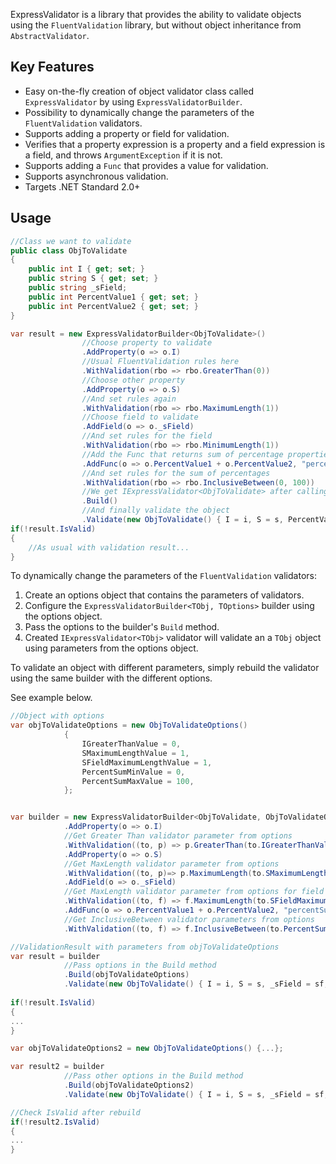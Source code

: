 ExpressValidator is a library that provides the ability to validate objects using the `FluentValidation` library, but without object inheritance from `AbstractValidator`.


## Key Features

- Easy on-the-fly creation of object validator class called `ExpressValidator` by using `ExpressValidatorBuilder`.
- Possibility to dynamically change the parameters of the `FluentValidation` validators.
- Supports adding a property or field for validation.
- Verifies that a property expression is a property and a field expression is a field, and throws `ArgumentException` if it is not.
- Supports adding a `Func` that provides a value for validation.
- Supports asynchronous validation.
- Targets .NET Standard 2.0+

## Usage

```csharp
//Class we want to validate
public class ObjToValidate
{
	public int I { get; set; }
	public string S { get; set; }
	public string _sField;
	public int PercentValue1 { get; set; }
	public int PercentValue2 { get; set; }
}

var result = new ExpressValidatorBuilder<ObjToValidate>()
				//Choose property to validate
				.AddProperty(o => o.I)
				//Usual FluentValidation rules here
				.WithValidation(rbo => rbo.GreaterThan(0))
				//Choose other property
				.AddProperty(o => o.S)
				//And set rules again
				.WithValidation(rbo => rbo.MaximumLength(1))
				//Choose field to validate
				.AddField(o => o._sField)
				//And set rules for the field
				.WithValidation(rbo => rbo.MinimumLength(1))
				//Add the Func that returns sum of percentage properties for validation
				.AddFunc(o => o.PercentValue1 + o.PercentValue2, "percentSum")
				//And set rules for the sum of percentages
				.WithValidation(rbo => rbo.InclusiveBetween(0, 100))
				//We get IExpressValidator<ObjToValidate> after calling the Build method
				.Build()
	 			//And finally validate the object
				.Validate(new ObjToValidate() { I = i, S = s, PercentValue1 = pv1, PercentValue2 = pv2 });
if(!result.IsValid)
{
    //As usual with validation result...
}
```

To dynamically change the parameters of the `FluentValidation` validators:  

1. Create an options object that contains the parameters of validators.  
2. Configure the `ExpressValidatorBuilder<TObj, TOptions>` builder using the options object.  
3. Pass the options to the builder's `Build` method.
4. Created `IExpressValidator<TObj>` validator will validate an a `TObj` object using parameters from the options object.

To validate an object with different parameters, simply rebuild the validator using the same builder with the different options.  

See example below.  
```csharp
//Object with options
var objToValidateOptions = new ObjToValidateOptions()
			{
				IGreaterThanValue = 0,
				SMaximumLengthValue = 1,
				SFieldMaximumLengthValue = 1,
				PercentSumMinValue = 0,
				PercentSumMaxValue = 100,
			};


var builder = new ExpressValidatorBuilder<ObjToValidate, ObjToValidateOptions>()
			.AddProperty(o => o.I)
			//Get Greater Than validator parameter from options
			.WithValidation((to, p) => p.GreaterThan(to.IGreaterThanValue))
			.AddProperty(o => o.S)
			//Get MaxLength validator parameter from options
			.WithValidation((to, p)=> p.MaximumLength(to.SMaximumLengthValue))
			.AddField(o => o._sField)
			//Get MaxLength validator parameter from options for field
			.WithValidation((to, f) => f.MaximumLength(to.SFieldMaximumLengthValue))
			.AddFunc(o => o.PercentValue1 + o.PercentValue2, "percentSum")
			//Get InclusiveBetween validator parameters from options
			.WithValidation((to, f) => f.InclusiveBetween(to.PercentSumMinValue, to.PercentSumMaxValue));

//ValidationResult with parameters from objToValidateOptions
var result = builder	
			//Pass options in the Build method
			.Build(objToValidateOptions)
			.Validate(new ObjToValidate() { I = i, S = s, _sField = sf, PercentValue1 = pv1, PercentValue2 = pv2 });
				
if(!result.IsValid)
{
...
}		

var objToValidateOptions2 = new ObjToValidateOptions() {...};

var result2 = builder	
			//Pass other options in the Build method
			.Build(objToValidateOptions2)
			.Validate(new ObjToValidate() { I = i, S = s, _sField = sf, PercentValue1 = pv1, PercentValue2 = pv2 });

//Check IsValid after rebuild
if(!result2.IsValid)
{
...
}
```
